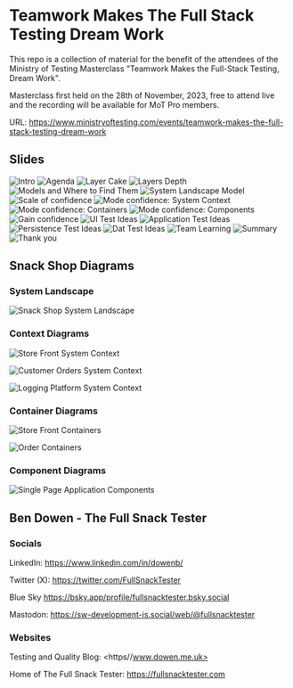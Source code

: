 # Teamwork Makes The Full Stack Testing Dream Work

This repo is a collection of material for the benefit of the attendees of the Ministry of Testing Masterclass "Teamwork Makes the Full-Stack Testing, Dream Work".

Masterclass first held on the 28th of November, 2023, free to attend live and the recording will be available for MoT Pro members.

URL: <https://www.ministryoftesting.com/events/teamwork-makes-the-full-stack-testing-dream-work>

## Slides

![Intro](slides/01-intro.jpg)
![Agenda](slides/02-agenda.jpg)
![Layer Cake](slides/03-layer_cake.jpg)
![Layers Depth](slides/04-layers_depth.jpg)
![Models and Where to Find Them](Slides/05-models_and_where_to_find_them.jpg)
![System Landscape Model](slides/06-system_landscape_model.jpg)
![Scale of confidence](slides/07-scale_of_confidence.jpg)
![Mode confidence: System Context](slides/08-model_confidence_system_context.jpg)
![Mode confidence: Containers](slides/09-model_confidence_containers.jpg)
![Mode confidence: Components](slides/10-model_confidence_components.jpg)
![Gain confidence](slides/11-gain_confidence.jpg)
![UI Test Ideas](slides/12-ui_testing.jpg)
![Application Test Ideas](slides/13-application_testing.jpg)
![Persistence Test Ideas](slides/14-persistence_testing.jpg)
![Dat Test Ideas](slides/15-infra_testing.jpg)
![Team Learning](slides/16-team_learning.jpg)
![Summary](slides/17-summary.jpg)
![Thank you](slides/18-thank_you.jpg)

## Snack Shop Diagrams

### System Landscape

![Snack Shop System Landscape](diagrams/structurizr-SnackShopSystemLandscape.png)

### Context Diagrams

![Store Front System Context](diagrams/structurizr-StoreFrontContext.png)

![Customer Orders System Context](diagrams/structurizr-CustomerOrdersContext.png)

![Logging Platform System Context](diagrams/structurizr-LoggingPlatformContext.png)

### Container Diagrams

![Store Front Containers](diagrams/structurizr-StoreFrontContainers.png)

![Order Containers](diagrams/structurizr-CustomerOrderContainers.png)

### Component Diagrams

![Single Page Application Components](diagrams/structurizr-singlePageApplicationComponents.png)


## Ben Dowen - The Full Snack Tester

### Socials

LinkedIn: <https://www.linkedin.com/in/dowenb/>

Twitter (X): <https://twitter.com/FullSnackTester>

Blue Sky <https://bsky.app/profile/fullsnacktester.bsky.social>

Mastodon: <https://sw-development-is.social/web/@fullsnacktester>

### Websites

Testing and Quality Blog: <https//www.dowen.me.uk>

Home of The Full Snack Tester: <https://fullsnacktester.com>
